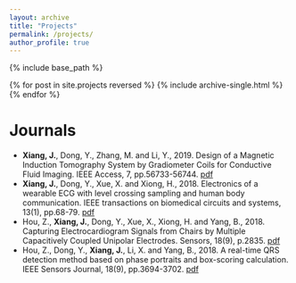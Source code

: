 ```yaml
---
layout: archive
title: "Projects"
permalink: /projects/
author_profile: true
---
```



{% include base_path %}

{% for post in site.projects reversed %}
  {% include archive-single.html %}
{% endfor %}


Journals
======
* **Xiang, J.**, Dong, Y., Zhang, M. and Li, Y., 2019. Design of a Magnetic Induction Tomography System by Gradiometer Coils for Conductive Fluid Imaging. IEEE Access, 7, pp.56733-56744. [pdf](http://jinxixiang.github.io/files/2019-Access.pdf)
* **Xiang, J.**, Dong, Y., Xue, X. and Xiong, H., 2018. Electronics of a wearable ECG with level crossing sampling and human body communication. IEEE transactions on biomedical circuits and systems, 13(1), pp.68-79. [pdf](http://jinxixiang.github.io/files/2018-TBioCAS.pdf)
* Hou, Z., **Xiang, J.**, Dong, Y., Xue, X., Xiong, H. and Yang, B., 2018. Capturing Electrocardiogram Signals from Chairs by Multiple Capacitively Coupled Unipolar Electrodes. Sensors, 18(9), p.2835. [pdf](http://jinxixiang.github.io/files/2018-Sensors.pdf)
* Hou, Z., Dong, Y., **Xiang, J.**, Li, X. and Yang, B., 2018. A real-time QRS detection method based on phase portraits and box-scoring calculation. IEEE Sensors Journal, 18(9), pp.3694-3702. [pdf](http://jinxixiang.github.io/files/2018-IEEESensor.pdf)

